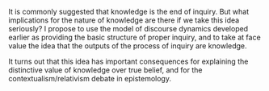It is commonly suggested that knowledge is the end of inquiry. But what implications for the nature of knowledge are there if we take this idea seriously? I propose to use the model of discourse dynamics developed earlier as providing the basic structure of proper inquiry, and to take at face value the idea that the outputs of the process of inquiry are knowledge. 

It turns out that this idea has important consequences for explaining the distinctive value of knowledge over true belief, and for the contextualism/relativism debate in epistemology.
